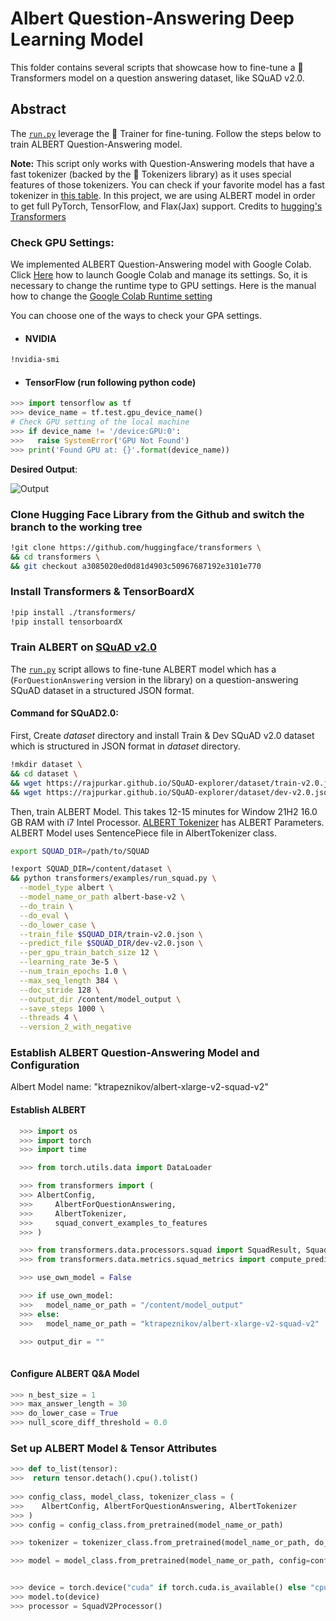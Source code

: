 <!---
Albert Question-Answering Deep Learning Model (John Chu, Adia Wu)
-->

# Albert Question-Answering Deep Learning Model

This folder contains several scripts that showcase how to fine-tune a 🤗 Transformers model on a question answering dataset,
like SQuAD v2.0.

## Abstract

The [`run.py`](https://github.com/JuheonChu/Natural-Language-Processing/tree/main/projects/albert%20Q%26A) leverage the 🤗 Trainer for fine-tuning. Follow the steps below to train ALBERT Question-Answering model.

**Note:** This script only works with Question-Answering models that have a fast tokenizer (backed by the 🤗 Tokenizers library) as it
uses special features of those tokenizers. You can check if your favorite model has a fast tokenizer in
[this table](https://huggingface.co/transformers/index.html#supported-frameworks). In this project, we are using ALBERT model in order to get full PyTorch, TensorFlow, and Flax(Jax) support. Credits to [hugging's Transformers](https://github.com/huggingface/transformers/tree/main/examples/pytorch/question-answering)


### Check GPU Settings:

We implemented ALBERT Question-Answering model with Google Colab. Click [Here](https://colab.research.google.com/) how to launch Google Colab and manage its settings. So, it is necessary to change the runtime type to GPU settings. Here is the manual how to change the [Google Colab Runtime setting](https://research.google.com/colaboratory/local-runtimes.html)

You can choose one of the ways to check your GPA settings.

  - #### NVIDIA 
  ```bash
  !nvidia-smi
  ```
  
  - #### TensorFlow (run following python code)
  ``` python
  >>> import tensorflow as tf
  >>> device_name = tf.test.gpu_device_name()
  # Check GPU setting of the local machine
  >>> if device_name != '/device:GPU:0':
  >>>   raise SystemError('GPU Not Found')
  >>> print('Found GPU at: {}'.format(device_name))
 ``` 
  
 **Desired Output**: 
 
 ![Output](https://user-images.githubusercontent.com/35699839/199302514-2d576d94-0fb1-463d-9273-3d5fe20e89c6.png)

### Clone Hugging Face Library from the Github and switch the branch to the working tree

```bash
!git clone https://github.com/huggingface/transformers \
&& cd transformers \
&& git checkout a3085020ed0d81d4903c50967687192e3101e770 
```

### Install Transformers & TensorBoardX

```bash
!pip install ./transformers/
!pip install tensorboardX
```



### Train ALBERT on [SQuAD v2.0](https://rajpurkar.github.io/SQuAD-explorer/)

The [`run.py`]( https://github.com/JuheonChu/Natural-Language-Processing/tree/main/projects/albert%20Q%26A) script
allows to fine-tune ALBERT model which has a (`ForQuestionAnswering` version in the library) on a question-answering SQuAD dataset in a structured JSON format. 


#### Command for SQuAD2.0:

First, Create *dataset* directory and install Train & Dev SQuAD v2.0 dataset which is structured in JSON format in *dataset* directory.

```bash
!mkdir dataset \
&& cd dataset \
&& wget https://rajpurkar.github.io/SQuAD-explorer/dataset/train-v2.0.json \
&& wget https://rajpurkar.github.io/SQuAD-explorer/dataset/dev-v2.0.json
```
Then, train ALBERT Model. This takes 12-15 minutes for Window 21H2 16.0 GB RAM with i7 Intel Processor. [ALBERT Tokenizer](https://huggingface.co/docs/transformers/model_doc/albert) has ALBERT Parameters. ALBERT Model uses SentencePiece file in AlbertTokenizer class.

```bash
export SQUAD_DIR=/path/to/SQUAD

!export SQUAD_DIR=/content/dataset \
&& python transformers/examples/run_squad.py \
  --model_type albert \
  --model_name_or_path albert-base-v2 \
  --do_train \
  --do_eval \
  --do_lower_case \
  --train_file $SQUAD_DIR/train-v2.0.json \
  --predict_file $SQUAD_DIR/dev-v2.0.json \
  --per_gpu_train_batch_size 12 \
  --learning_rate 3e-5 \
  --num_train_epochs 1.0 \
  --max_seq_length 384 \
  --doc_stride 128 \
  --output_dir /content/model_output \
  --save_steps 1000 \
  --threads 4 \
  --version_2_with_negative 
```

### Establish ALBERT Question-Answering Model and Configuration

Albert Model name: "ktrapeznikov/albert-xlarge-v2-squad-v2"

#### Establish ALBERT

``` python
  >>> import os
  >>> import torch
  >>> import time 

  >>> from torch.utils.data import DataLoader 

  >>> from transformers import (
  >>> AlbertConfig, 
  >>>     AlbertForQuestionAnswering,
  >>>     AlbertTokenizer,
  >>>     squad_convert_examples_to_features
  >>> )

  >>> from transformers.data.processors.squad import SquadResult, SquadV2Processor, SquadExample
  >>> from transformers.data.metrics.squad_metrics import compute_predictions_logits

  >>> use_own_model = False

  >>> if use_own_model:
  >>>   model_name_or_path = "/content/model_output"
  >>> else:
  >>>   model_name_or_path = "ktrapeznikov/albert-xlarge-v2-squad-v2"

  >>> output_dir = ""
  
 ``` 

 #### Configure ALBERT Q&A Model
 
``` python
>>> n_best_size = 1
>>> max_answer_length = 30
>>> do_lower_case = True 
>>> null_score_diff_threshold = 0.0 
```


### Set up ALBERT Model & Tensor Attributes

```python
>>> def to_list(tensor):
>>>  return tensor.detach().cpu().tolist()
  
>>> config_class, model_class, tokenizer_class = (
>>>    AlbertConfig, AlbertForQuestionAnswering, AlbertTokenizer
>>> )
>>> config = config_class.from_pretrained(model_name_or_path)

>>> tokenizer = tokenizer_class.from_pretrained(model_name_or_path, do_lower_case=True)

>>> model = model_class.from_pretrained(model_name_or_path, config=config)


>>> device = torch.device("cuda" if torch.cuda.is_available() else "cpu")
>>> model.to(device)
>>> processor = SquadV2Processor()

